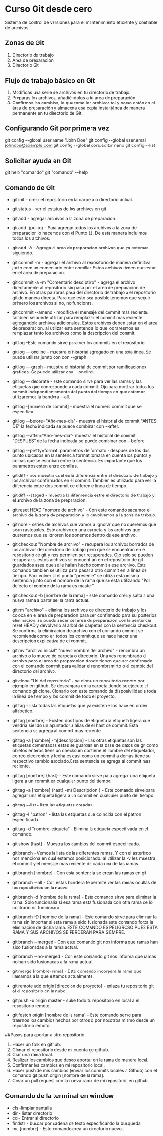 # Curso Git desde cero
Sistema de control de versiones para el mantenimiento eficiente y confiable de archivos.

## Zonas de Git
1. Directorio de trabajo
2. Área de preparación
3. Directorio Git

## Flujo de trabajo básico en Git
1. Modificas una serie de archivos en tu directorio de trabajo.
2. Preparas los archivos, añadiéndolos a tu área de preparación.
3. Confirmas los cambios, lo que toma los archivos tal y como están en el área de preparación y almacena esa copia instantánea de manera permanente en tu directorio de Git.

## Configurando Git por primera vez

git config --global user.name "John Doe"
git config --global user.email johndoe@example.com
git config --global core.editor nano
git config --list

## Solicitar ayuda en Git

git help "comando"
git "comando" --help

## Comando de Git 

* git init - crear el repositorio en la carpeta o directorio actual.

* git status - ver el estatus de los archivos en git.

* git add - agregar archivos a la zona de preparacion.

* git add .(punto) - Para agregar todos los archivos a la zona de preparacion lo hacemos con el Punto (.). De esta manera incluimos todos los archivos.

* git add -A - Agrega al area de preparacion archivos que ya estemos siguiendo.

* git commit -m - agregar el archivo al repositorio de manera definitiva junto com un comentario entre comillas.Estos archivos tienen que estar en el area de preparacion.

* git commit -a -m "Comentario desciptivo" - agrega el archivo directamente al repositorio sin pasa por el area de preparacion de archivo. En otras palabras pasa del directorio de trabajo a el repositorio git de manera directa. Para que esto sea posible tenemos que seguir primero los archivos si no, no funcionra.

* git commit --amend - modifica el mensaje del commit mas reciente. tambien se puede utilizar para remplazar el commit mas reciente agregandole archivos adicionales. Estos archivos deben estar en el area de preparacion. al utilizar esta sentencia lo que lograresmos es remplazar tanto los archivos como la descripcion del commit.

* git log -Este comando sirve para ver los commits en el repositorio.

* git log -- oneline - muestra el historial agregado en una sola linea. Se puede utilizar jumto con con --graph.

* git log -- graph - muestra el historial de commit por ramificaciones graficas. Se puede utilizar con --oneline.

* git log -- decorate -  este comando sirve para ver las ramas y las etiquetas que conresponde a cada commit. Ojo para mostrar todos los commit independientemente del punto del tiempo en que estemos utilizaremos la bandera --all.

* git log -[numero de commit] - muestra el numero commit que se especifica.

* git log --before="Año-mes-dia"- muestra el historial de commit "ANTES DE" la fecha indicada se puede combinar con --after.

* git log --after="Año-mes-dia"- muestra el historial de commit "DESPUES" de la fecha indicada se puede combinar con --before.

* git log --pretty=format: parametros de formato - despues de los dos punto ubicados en la sentencia format tomara en cuenta los puntos y comas que se escriban entre la sentencia. Es importante que los parametros esten entre comillas.

* git diff - nos muestra cual es la diferencia entre el directorio de trabajo y los archivos confirmados en el commit. Tambien es utilizado para ver la diferencia entre dos commit de diferente linea de tiempo.

* git diff --staged - muestra la difenrencia estre el directorio de trabajo y el archivo de la zona de preparacion.

* git reset HEAD "nombre de archivo" - Con este comando sacamos el archivo de la zona de preparacion y lo devolvemos a la zona de trabajo.

* gitinore - series de archivos que vamos a ignorar que no queremos que sean rasteables. Este archivo en una carpeta y los archivos que queremos que se  ignoren los ponemos dentro de ese archivo.

* git checkout "Nombre de archivo" - recupera los archivos borrados de los archivos del directorio de trabajo pero que se encuentran en el repositorio de git y nos permiten ser recuperados. Ojo solo se pueden recuperar si estos archivos se encuentran en el repositorio de git guardados asea que se le hallan hecho commit a ese archivo. Este comando tambien se utiliza para pasar a otro commit en la linea de tiempo. Para volver al el punto "presente" se utiliza esta misma sentencia junto con el nombre de la rama que se esta utilizando "Por defecto el nombre de la rama es master" 

* git checkout -b [nombre de la rama] - este comando crea y salta a una nueva rama a partir del la rama actual. 

* git rm "archivo" - elimina los archivos de directorio de trabajo y los coloca en el area de preparacion para ser confirmado para su posterios eliminacion. se puede sacar del area de preparacion con la sentencia reset HEAD y devolverlo al arbol de carpetas con la sentencia checkout. Se confirma la eliminacion de archivo con el comando commit se recomienda como en todos los commit que se hace hacer una descripcion explicativa de el commit.

* git mv "archivo inicial" "nuevo nombre del archivo" - renombra un archivo o lo mueve de carpeta o directorio. Una ves renombrado el archivo pasa al area de preparacion donde tienen que ser confirmado con el comando commit para validar el renombramirto o el cambio del directorio del archivo.

* git clone "Url del repositorio" - se clona un repositorio remoto por ejemplo en github. Se descargara en la carpeta donde se ejecute el comando git clone. Clonarlo con este comando da disponivilidad a toda la linea de tiempo y los commit de todo el proyecto.

* git tag - lista todas las etiquetas que ya existen y los hace en orden alfabetico.  

* git tag [nombre]  - Existen dos tipos de etiqueta la etiqueta ligera que vendria siendo un apuntador a alias de el hast de commit. Esta sentencia se agrega al commit mas reciente

* git tag -a [nombre] -m[descripcion] - Las otras etiquetas son las etiquetas comentadas estas se guardan en la base de datos de git como objetos enteros tiene un checksum contiene el nombre del etiquetador, correo electronico y fecha es casi como un commit a demas tiene su respectivo cambio asociado.Esta sentencia se agrega al commit mas reciente.

* git tag [nombre] {hast} - Este comando sirve para agregar una etiqueta ligera a un commit en cualquier punto del tiempo.

* git tag -a [nombre] {hast} -m{ Descripcion } - Este comando sirve para agregar una etiqueta ligera a un commit en cualquier punto del tiempo.

* git tag --list - lista las etiquetas creadas.

* git tag -l "patron" - lista las etiquetas que coincida con el patron especificado.

* git tag -d "nombre-etiqueta" - Elimina la etiqueta especifivada en el comando.

* git show [hast] - Muestra los cambios del commit especificado.

* git branch - Vemos la lista de las diferentes ramas. Y con el asterisco nos menciona en cual estamos posicionado. al utilizar la -v les muestra el commit y el mensaje mas reciente de cada una de las ramas. 

* git branch [nombre] - Con esta sentencia se crean las ramas en git 

* git branch --all - Con estas bandera te permite ver las ramas ocultas de los repositorios en la nueve

* git branch -d [nombre de la rama] - Este comando sirve para eliminar la rama. Solo funcionaria si esa rama esta fusionada con otra rama de lo contrario no funcionara

* git branch -D [nombre de la rama] - Este comando sirve para eliminar la rama sin importar si esta rama a sido fusionada este comando forza la eliminacion de dicha rama. ESTE COMANDO ES PELIGROSO PUES ESTA RAMA Y SUS ARCHIVOS SE PERDERAN PARA SIEMPRE.

* git branch --merged - Con este comando git nos informa que ramas han sido fusionadas a la rama actual.

* git branch --no-merged - Con este comando git nos informa que ramas no han sido fusionadas a la rama actual.

* git merge [nombre-rama] - Este comando incorpara la rama que llamamos a la que estamos actualmente.

* git remote add origin [direccion de proyecto] - enlaza tu repositorio git al el repositorio en la nube.

* git push -u origin master - sube todo tu repositorio en local a el repositorio remoto.

* git festch origin [nombre de la rama] - Este comando serve para traernos los cambios hechos por otros o por nosotros mismo desde un repositorio remoto.


##Pasos para aportar a otro repositorio.

1. Hacer un fork en github.
2. Clonar el repositorio desde mi cuenta ge github.
3. Crar una rama local.
4. Realizar los cambios que deseo aportar en la rama de manera local.
5. Confirmar los cambios en mi repositorio local.
6. Hacer push de mis cambios (enviar los commits locales a Github) con el comando git push origin [nombre de la rama].
7. Crear un pull request con la nueva rama de mi repositorio en github.


## Comando de la terminal en window

* cls -limpiar pantalla 
* dir - listar directorio
* cd - Entrar al directorio 
* findstr - buscar por cadena de texto especificando la busqueda
* md [nombre] - Este comando crea un directorio nuevo.. 

